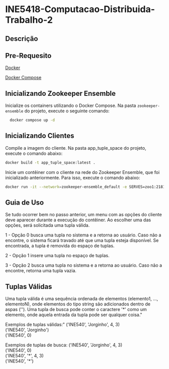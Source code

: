 # INE5418-Computacao-Distribuida-Trabalho-2
## Descrição

## Pre-Requesito
[Docker](https://docs.docker.com/engine/install/)

[Docker Compose](https://docs.docker.com/compose/install/)



## Inicializando Zookeeper Ensemble

Inicialize os containers utilizando o Docker Compose. Na pasta `zookeeper-ensemble` do projeto, execute o seguinte comando:
```bash
  docker compose up -d
```


## Inicializando Clientes

Compile a imagem do cliente. Na pasta app_tuple_space do projeto, execute o comando abaixo:
```bash
docker build -t app_tuple_space:latest .
```
Inicie um contêiner com o cliente na rede do Zookeeper Ensemble, que foi inicializado anteriormente. Para isso, execute o comando abaixo:
```bash
docker run -it --network=zookeeper-ensemble_default -e SERVES=zoo1:2181,zoo2:2181,zoo3:2181 app_tuple_space:latest
```
## Guia de Uso
Se tudo ocorrer bem no passo anterior, um menu com as opções do cliente deve aparecer durante a execução do contêiner. Ao escolher uma das opções, será solicitada uma tupla válida.

1 - Opção 0 busca uma tupla no sistema e a retorna ao usuário. Caso não a encontre, o sistema ficará travado até que uma tupla esteja disponível. Se encontrada, a tupla é removida do espaço de tuplas.

2 - Opção 1 insere uma tupla no espaço de tuplas.

3 - Opção 2 busca uma tupla no sistema e a retorna ao usuário. Caso não a encontre, retorna uma tupla vazia.

## Tuplas Válidas
Uma tupla válida é uma sequência ordenada de elementos (elemento1, ..., elementoN), onde elementos do tipo string são adicionados dentro de aspas ('').
Uma tupla de busca pode conter o caractere '*' como um elemento, onde aquela entrada da tupla pode ser qualquer coisa."

Exemplos de tuplas válidas:"
('INE540', 'Jorginho', 4, 3)\
('INE540', 'Jorginho')\
('INE540', 0)

Exemplos de tuplas de busca:
('INE540', 'Jorginho', 4, 3)\
('INE540', 0)\
('INE540', '\*', 4, 3)\
('INE540', '\*')
